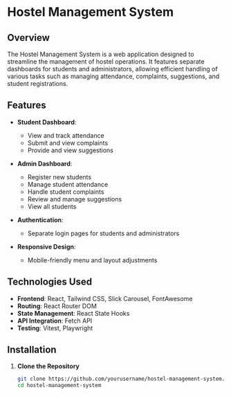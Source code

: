 # Hostel Management System

## Overview

The Hostel Management System is a web application designed to streamline the management of hostel operations. It features separate dashboards for students and administrators, allowing efficient handling of various tasks such as managing attendance, complaints, suggestions, and student registrations.

## Features

- **Student Dashboard**: 
  - View and track attendance
  - Submit and view complaints
  - Provide and view suggestions

- **Admin Dashboard**: 
  - Register new students
  - Manage student attendance
  - Handle student complaints
  - Review and manage suggestions
  - View all students

- **Authentication**: 
  - Separate login pages for students and administrators

- **Responsive Design**: 
  - Mobile-friendly menu and layout adjustments

## Technologies Used

- **Frontend**: React, Tailwind CSS, Slick Carousel, FontAwesome
- **Routing**: React Router DOM
- **State Management**: React State Hooks
- **API Integration**: Fetch API
- **Testing**: Vitest, Playwright

## Installation

1. **Clone the Repository**

   ```bash
   git clone https://github.com/yourusername/hostel-management-system.git
   cd hostel-management-system
